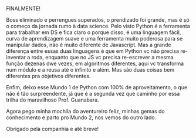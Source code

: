 FINALMENTE!

Boss eliminado e perrengues superados, o prendizado foi grande, mas é só o começo da jornada rumo à data science. Pelo visto Python é a ferramenta para trabalhar em DS e fica claro o porque disso, é uma linguagem fácil, curva de aprendizagem suave e uma ferramenta muito poderosa para se manipular dados, não é muito diferente de Javascript. Mas a grande diferença entre essas duas linguagens é que em Python vc não precisa re-inventar a roda, enquanto que no JS vc precisa re-escrever a mesma função dezenas dwe vezes, em algoritmos diferentes, aqui vc transforma num módulo e a reusa até o infinito e além. Mas são duas coisas bem diferentes pra objetivos diferentes.

Enfim, deixo esse Mundo 1 de Python com 100% de aproveitamento, o que não é tão surpreendente, já que é a segunda vez que caminho por essa trilha do maravilhoso Prof. Guanabara.

Agora pego minha mochila do aventureiro feliz, minhas gemas do conhecimento e parto pro Mundo 2, nos vemos do outro lado.

Obrigado pela companhia e até breve!